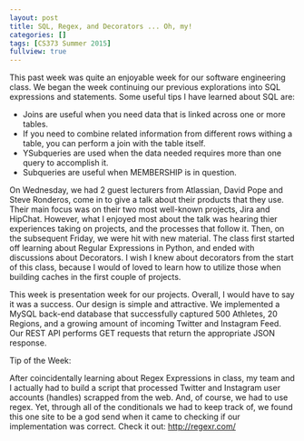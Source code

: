 ```yaml
---
layout: post
title: SQL, Regex, and Decorators ... Oh, my!
categories: []
tags: [CS373 Summer 2015]
fullview: true
---
```



This past week was quite an enjoyable week for our software engineering class. We began the week continuing our previous explorations into SQL expressions and statements. Some useful tips I have learned about SQL are:

<ul>
    <li>Joins are useful when you need data that is linked across one or more tables. </li>
    <li>If you need to combine related information from different rows withing a table, you 	can perform a join with the table itself. </li>
    <li>YSubqueries are used when the data needed requires more than one query to accomplish it.</li>
    <li>Subqueries are useful when MEMBERSHIP is in question.</li>
</ul>

On Wednesday, we had 2 guest lecturers from Atlassian, David Pope and Steve Ronderos, come in to give a talk about their products that they use. Their main focus was on their two most well-known projects, Jira and HipChat. However, what I enjoyed most about the talk was hearing thier experiences taking on projects, and the processes that follow it. Then, on the subsequent Friday, we were hit with new material. The class first started off learning about Regular Expressions in Python, and ended with discussions about Decorators. I wish I knew about decorators from the start of this class, because I would of loved to learn how to utilize those when building caches in the first couple of projects.

This week is presentation week for our projects. Overall, I would have to say it was a success. Our design is simple and attractive. We implemented a MySQL back-end database that successfully captured 500 Athletes, 20 Regions, and a growing amount of incoming Twitter and Instagram Feed. Our REST API performs GET requests that return the appropriate JSON response. 


Tip of the Week:

After coincidentally learning about Regex Expressions in class, my team and I actually had to build a script that processed Twitter and Instagram user accounts (handles) scrapped from the web. And, of course, we had to use regex. Yet, through all of the conditionals we had to keep track of, we found this one site to be a god send when it came to checking if our implementation was correct. Check it out: http://regexr.com/ 
